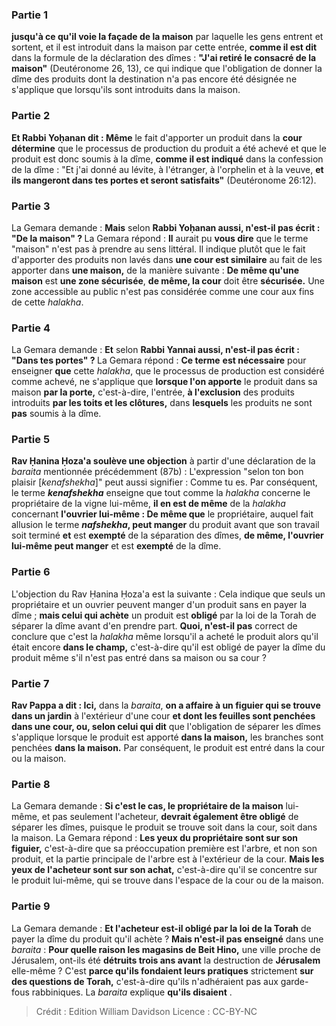 
### Partie 1
<b>jusqu'à ce qu'il voie la façade de la maison</b> par laquelle les gens entrent et sortent, et il est introduit dans la maison par cette entrée, <b>comme il est dit</b> dans la formule de la déclaration des dîmes : <b>"J'ai retiré le consacré de la maison"</b> (Deutéronome 26, 13), ce qui indique que l'obligation de donner la dîme des produits dont la destination n'a pas encore été désignée ne s'applique que lorsqu'ils sont introduits dans la maison.

### Partie 2
<b>Et Rabbi Yoḥanan dit : Même</b> le fait d'apporter un produit dans la <b>cour détermine</b> que le processus de production du produit a été achevé et que le produit est donc soumis à la dîme, <b>comme il est indiqué</b> dans la confession de la dîme : "Et j'ai donné au lévite, à l'étranger, à l'orphelin et à la veuve, <b>et ils mangeront dans tes portes et seront satisfaits"</b> (Deutéronome 26:12).

### Partie 3
La Gemara demande : <b>Mais</b> selon <b>Rabbi Yoḥanan aussi, n'est-il pas écrit : "De la maison" ? </b> La Gemara répond : <b>Il</b> aurait pu <b>vous dire</b> que le terme "maison" n'est pas à prendre au sens littéral. Il indique plutôt que le fait d'apporter des produits non lavés dans <b>une cour est similaire</b> au fait de les apporter dans <b>une maison,</b> de la manière suivante : <b>De même qu'une maison</b> est <b>une zone sécurisée</b>, <b>de même, la cour</b> doit être <b>sécurisée.</b> Une zone accessible au public n'est pas considérée comme une cour aux fins de cette <i>halakha</i>.

### Partie 4
La Gemara demande : <b>Et</b> selon <b>Rabbi Yannai aussi, n'est-il pas écrit : "Dans tes portes" ? </b> La Gemara répond : <b>Ce terme</b> <b>est nécessaire</b> pour enseigner <b>que</b> cette <i>halakha</i>, que le processus de production est considéré comme achevé, ne s'applique que <b>lorsque l'on apporte</b> le produit dans sa maison <b>par la porte,</b> c'est-à-dire, l'entrée, <b>à l'exclusion</b> des produits introduits <b>par les toits et les clôtures,</b> dans <b>lesquels</b> les produits ne sont <b>pas</b> soumis à la dîme.

### Partie 5
<b>Rav Ḥanina Ḥoza'a soulève une objection</b> à partir d'une déclaration de la <i>baraita</i> mentionnée précédemment (87b) : L'expression "selon ton bon plaisir [<i>kenafshekha</i>]" peut aussi signifier : Comme tu es. Par conséquent, le terme <b><i>kenafshekha</i></b> enseigne que tout comme la <i>halakha</i> concerne le propriétaire de la vigne lui-même, <b>il en est de même</b> de la <i>halakha</i> concernant <b>l'ouvrier lui-même : De même que</b> le propriétaire, auquel fait allusion le terme <b><i>nafshekha</i>, peut manger</b> du produit avant que son travail soit terminé <b>et</b> est <b>exempté</b> de la séparation des dîmes, <b>de même, l'ouvrier lui-même peut manger</b> et est <b>exempté</b> de la dîme.

### Partie 6
L'objection du Rav Ḥanina Ḥoza'a est la suivante : Cela indique que seuls un propriétaire et un ouvrier peuvent manger d'un produit sans en payer la dîme ; <b>mais celui qui achète</b> un produit est <b>obligé</b> par la loi de la Torah de séparer la dîme avant d'en prendre part. <b>Quoi, n'est-il pas</b> correct de conclure que c'est la <i>halakha</i> même lorsqu'il a acheté le produit alors qu'il était encore <b>dans le champ,</b> c'est-à-dire qu'il est obligé de payer la dîme du produit même s'il n'est pas entré dans sa maison ou sa cour ?

### Partie 7
<b>Rav Pappa a dit : Ici,</b> dans la <i>baraita</i>, <b>on a affaire à un figuier qui se trouve dans un jardin</b> à l'extérieur d'une cour <b>et dont les feuilles sont penchées dans une cour, ou, selon celui qui dit</b> que l'obligation de séparer les dîmes s'applique lorsque le produit est apporté <b>dans la maison,</b> les branches sont penchées <b>dans la maison.</b> Par conséquent, le produit est entré dans la cour ou la maison.

### Partie 8
La Gemara demande : <b>Si c'est le cas, le propriétaire de la maison</b> lui-même, et pas seulement l'acheteur, <b>devrait également être obligé</b> de séparer les dîmes, puisque le produit se trouve soit dans la cour, soit dans la maison. La Gemara répond : <b>Les yeux du propriétaire sont sur son figuier,</b> c'est-à-dire que sa préoccupation première est l'arbre, et non son produit, et la partie principale de l'arbre est à l'extérieur de la cour. <b>Mais les yeux de l'acheteur sont sur son achat,</b> c'est-à-dire qu'il se concentre sur le produit lui-même, qui se trouve dans l'espace de la cour ou de la maison.

### Partie 9
La Gemara demande : <b>Et l'acheteur est-il obligé par la loi de la Torah</b> de payer la dîme du produit qu'il achète ? <b>Mais n'est-il pas enseigné</b> dans une <i>baraita</i> : <b>Pour quelle raison les magasins de Beit Hino,</b> une ville proche de Jérusalem, ont-ils été <b>détruits trois ans avant</b> la destruction de <b>Jérusalem</b> elle-même ? C'est <b>parce qu'ils fondaient leurs pratiques</b> strictement <b>sur des questions de Torah,</b> c'est-à-dire qu'ils n'adhéraient pas aux garde-fous rabbiniques. La <i>baraita</i> explique <b>qu'ils disaient</b> .

>Crédit : Edition William Davidson
>Licence : CC-BY-NC